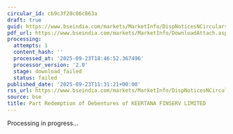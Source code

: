 ```yaml
---
circular_id: cb9c3f20c06c863a
draft: true
guid: https://www.bseindia.com/markets/MarketInfo/DispNoticesNCirculars.aspx?Noticeid={5193C43E-FA68-44AF-9A91-C8744DC1D3DC}&noticeno=20250923-23&dt=09/23/2025&icount=23&totcount=84&flag=0
pdf_url: https://www.bseindia.com/markets/MarketInfo/DownloadAttach.aspx?id=20250923-23&attachedId=
processing:
  attempts: 1
  content_hash: ''
  processed_at: '2025-09-23T18:46:52.367496'
  processor_version: '2.0'
  stage: download_failed
  status: failed
published_date: '2025-09-23T11:31:21+00:00'
rss_url: https://www.bseindia.com/markets/MarketInfo/DispNoticesNCirculars.aspx?Noticeid={5193C43E-FA68-44AF-9A91-C8744DC1D3DC}&noticeno=20250923-23&dt=09/23/2025&icount=23&totcount=84&flag=0
source: bse
title: Part Redemption of Debentures of KEERTANA FINSERV LIMITED
---
```


Processing in progress...